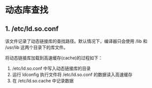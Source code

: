 # 动态库查找

## 1. /etc/ld.so.conf

该文件记录了动态链接库的查找路径。默认情况下，编译器只会使用 /lib 和 /usr/lib 这两个目录下的库文件。

将动态链接库加载到高速缓存(cache)的过程如下：

1. /etc/ld.so.conf 中写入动态链接库的目录
2. 运行 ldconfig 执行文件将 /etc/ld.so.conf 的数据读入高速缓存
3. 在 /etc/ld.so.cache 中记录数据
